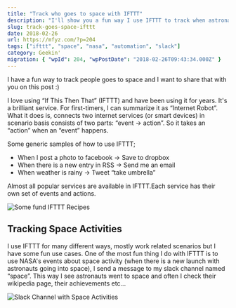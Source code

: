 ```yaml
---
title: "Track who goes to space with IFTTT"
description: "I'll show you a fun way I use IFTTT to track when astronauts go to space! By connecting NASA's events to a Slack channel, I get updates and can learn more about the astronauts and their missions."
slug: track-goes-space-ifttt
date: 2018-02-26
url: https://mfyz.com/?p=204
tags: ["ifttt", "space", "nasa", "automation", "slack"]
category: Geekin'
migration: { "wpId": 204, "wpPostDate": "2018-02-26T09:43:34.000Z" }
---
```


I have a fun way to track people goes to space and I want to share that with you on this post :)

I love using “If This Then That” (IFTTT) and have been using it for years. It's a brilliant service. For first-timers, I can summarize it as “Internet Robot”. What it does is, connects two internet services (or smart devices) in scenario basis consists of two parts: “event → action”. So it takes an “action” when an “event” happens.

Some generic samples of how to use IFTTT;

- When I post a photo to facebook → Save to dropbox
- When there is a new entry in RSS → Send me an email
- When weather is rainy → Tweet “take umbrella”

Almost all popular services are available in IFTTT.Each service has their own set of events and actions.

![Some fund IFTTT Recipes](/images/archive/en/2020/05/Screen-Shot-2018-02-16-at-11.36.39-AM_ziyo4a.png)

## Tracking Space Activities

I use IFTTT for many different ways, mostly work related scenarios but I have some fun use cases. One of the most fun thing I do with IFTTT is to use NASA's events about space activity (when there is a new launch with astronauts going into space), I send a message to my slack channel named “space”. This way I see astronauts went to space and often I check their wikipedia page, their achievements etc...

![Slack Channel with Space Activities](/images/archive/en/2020/05/Screen-Shot-2018-02-15-at-1.53.12-PM_zs7hl5.png)
